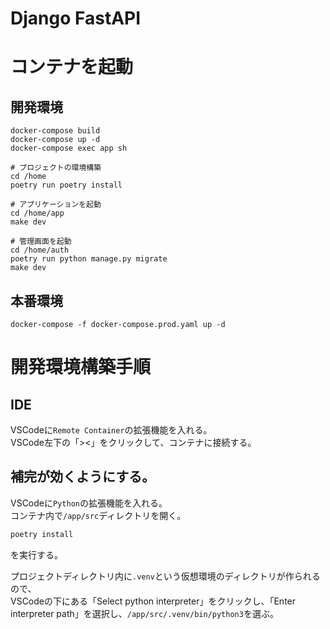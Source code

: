 Django FastAPI
===

# コンテナを起動
## 開発環境
```
docker-compose build
docker-compose up -d
docker-compose exec app sh

# プロジェクトの環境構築
cd /home
poetry run poetry install

# アプリケーションを起動
cd /home/app
make dev

# 管理画面を起動
cd /home/auth
poetry run python manage.py migrate
make dev
```

## 本番環境
```
docker-compose -f docker-compose.prod.yaml up -d
```

# 開発環境構築手順

## IDE
VSCodeに`Remote Container`の拡張機能を入れる。  
VSCode左下の「><」をクリックして、コンテナに接続する。

## 補完が効くようにする。

VSCodeに`Python`の拡張機能を入れる。  
コンテナ内で`/app/src`ディレクトリを開く。

```bash
poetry install
```
を実行する。

プロジェクトディレクトリ内に`.venv`という仮想環境のディレクトリが作られるので、  
VSCodeの下にある「Select python interpreter」をクリックし、「Enter interpreter path」を選択し、`/app/src/.venv/bin/python3`を選ぶ。
